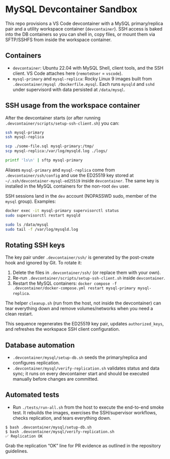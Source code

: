 # MySQL Devcontainer Sandbox

This repo provisions a VS Code devcontainer with a MySQL primary/replica pair and a utility
workspace container (`devcontainer`). SSH access is baked into the DB containers so you can
shell in, copy files, or mount them via SFTP/SSHFS from inside the workspace container.

## Containers

- `devcontainer`: Ubuntu 22.04 with MySQL Shell, client tools, and the SSH client. VS Code
  attaches here (`remoteUser` = `vscode`).
- `mysql-primary` and `mysql-replica`: Rocky Linux 9 images built from `.devcontainer/mysql
  /Dockerfile.mysql`. Each runs `mysqld` and `sshd` under supervisord with data persisted at
  `/data/mysql`.

## SSH usage from the workspace container

After the devcontainer starts (or after running
`.devcontainer/scripts/setup-ssh-client.sh`) you can:

```bash
ssh mysql-primary
ssh mysql-replica

scp ./some-file.sql mysql-primary:/tmp/
scp mysql-replica:/var/log/mysqld.log ./logs/

printf 'ls\n' | sftp mysql-primary
```

Aliases `mysql-primary` and `mysql-replica` come from `.devcontainer/ssh/config` and use the
ED25519 key stored at `~/.ssh/devcontainer-mysql-ed25519` inside `devcontainer`.
The same key is installed in the MySQL containers for the non-root `dev` user.

SSH sessions land in the `dev` account (NOPASSWD sudo, member of the `mysql` group). Examples:

```bash
docker exec -it mysql-primary supervisorctl status
sudo supervisorctl restart mysqld

sudo ls /data/mysql
sudo tail -f /var/log/mysqld.log
```

## Rotating SSH keys

The key pair under `.devcontainer/ssh/` is generated by the post-create hook and ignored by Git.
To rotate it:

1. Delete the files in `.devcontainer/ssh/` (or replace them with your own).
2. Re-run `.devcontainer/scripts/setup-ssh-client.sh` inside `devcontainer`.
3. Restart the MySQL containers: `docker compose -f .devcontainer/docker-compose.yml restart
   mysql-primary mysql-replica`.

The helper `cleanup.sh` (run from the host, not inside the devcontainer) can tear everything down
and remove volumes/networks when you need a clean restart.

This sequence regenerates the ED25519 key pair, updates `authorized_keys`, and refreshes the
workspace SSH client configuration.

## Database automation

- `.devcontainer/mysql/setup-db.sh` seeds the primary/replica and configures replication.
- `.devcontainer/mysql/verify-replication.sh` validates status and data sync; it runs on every
  devcontainer start and should be executed manually before changes are committed.

## Automated tests

- Run `./tests/run-all.sh` from the host to execute the end-to-end smoke test. It rebuilds the
  images, exercises the SSH/supervisor workflows, checks replication, and tears everything down.

```
$ bash .devcontainer/mysql/setup-db.sh
$ bash .devcontainer/mysql/verify-replication.sh
✅ Replication OK
```

Grab the replication “OK” line for PR evidence as outlined in the repository guidelines.

